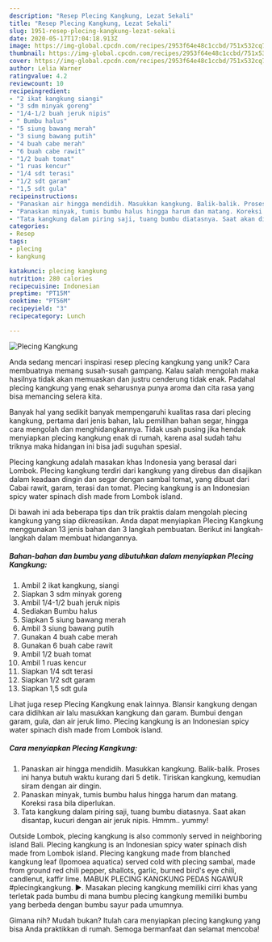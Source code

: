 ```yaml
---
description: "Resep Plecing Kangkung, Lezat Sekali"
title: "Resep Plecing Kangkung, Lezat Sekali"
slug: 1951-resep-plecing-kangkung-lezat-sekali
date: 2020-05-17T17:04:18.913Z
image: https://img-global.cpcdn.com/recipes/2953f64e48c1ccbd/751x532cq70/plecing-kangkung-foto-resep-utama.jpg
thumbnail: https://img-global.cpcdn.com/recipes/2953f64e48c1ccbd/751x532cq70/plecing-kangkung-foto-resep-utama.jpg
cover: https://img-global.cpcdn.com/recipes/2953f64e48c1ccbd/751x532cq70/plecing-kangkung-foto-resep-utama.jpg
author: Lelia Warner
ratingvalue: 4.2
reviewcount: 10
recipeingredient:
- "2 ikat kangkung siangi"
- "3 sdm minyak goreng"
- "1/4-1/2 buah jeruk nipis"
- " Bumbu halus"
- "5 siung bawang merah"
- "3 siung bawang putih"
- "4 buah cabe merah"
- "6 buah cabe rawit"
- "1/2 buah tomat"
- "1 ruas kencur"
- "1/4 sdt terasi"
- "1/2 sdt garam"
- "1,5 sdt gula"
recipeinstructions:
- "Panaskan air hingga mendidih. Masukkan kangkung. Balik-balik. Proses ini hanya butuh waktu kurang dari 5 detik. Tiriskan kangkung, kemudian siram dengan air dingin."
- "Panaskan minyak, tumis bumbu halus hingga harum dan matang. Koreksi rasa bila diperlukan."
- "Tata kangkung dalam piring saji, tuang bumbu diatasnya. Saat akan disantap, kucuri dengan air jeruk nipis. Hmmm.. yummy!"
categories:
- Resep
tags:
- plecing
- kangkung

katakunci: plecing kangkung 
nutrition: 280 calories
recipecuisine: Indonesian
preptime: "PT15M"
cooktime: "PT56M"
recipeyield: "3"
recipecategory: Lunch

---
```



![Plecing Kangkung](https://img-global.cpcdn.com/recipes/2953f64e48c1ccbd/751x532cq70/plecing-kangkung-foto-resep-utama.jpg)

Anda sedang mencari inspirasi resep plecing kangkung yang unik? Cara membuatnya memang susah-susah gampang. Kalau salah mengolah maka hasilnya tidak akan memuaskan dan justru cenderung tidak enak. Padahal plecing kangkung yang enak seharusnya punya aroma dan cita rasa yang bisa memancing selera kita.

Banyak hal yang sedikit banyak mempengaruhi kualitas rasa dari plecing kangkung, pertama dari jenis bahan, lalu pemilihan bahan segar, hingga cara mengolah dan menghidangkannya. Tidak usah pusing jika hendak menyiapkan plecing kangkung enak di rumah, karena asal sudah tahu triknya maka hidangan ini bisa jadi suguhan spesial.

Plecing kangkung adalah masakan khas Indonesia yang berasal dari Lombok. Plecing kangkung terdiri dari kangkung yang direbus dan disajikan dalam keadaan dingin dan segar dengan sambal tomat, yang dibuat dari Cabai rawit, garam, terasi dan tomat. Plecing kangkung is an Indonesian spicy water spinach dish made from Lombok island.


Di bawah ini ada beberapa tips dan trik praktis dalam mengolah plecing kangkung yang siap dikreasikan. Anda dapat menyiapkan Plecing Kangkung menggunakan 13 jenis bahan dan 3 langkah pembuatan. Berikut ini langkah-langkah dalam membuat hidangannya.

<!--inarticleads1-->

##### Bahan-bahan dan bumbu yang dibutuhkan dalam menyiapkan Plecing Kangkung:

1. Ambil 2 ikat kangkung, siangi
1. Siapkan 3 sdm minyak goreng
1. Ambil 1/4-1/2 buah jeruk nipis
1. Sediakan  Bumbu halus
1. Siapkan 5 siung bawang merah
1. Ambil 3 siung bawang putih
1. Gunakan 4 buah cabe merah
1. Gunakan 6 buah cabe rawit
1. Ambil 1/2 buah tomat
1. Ambil 1 ruas kencur
1. Siapkan 1/4 sdt terasi
1. Siapkan 1/2 sdt garam
1. Siapkan 1,5 sdt gula


Lihat juga resep Plecing Kangkung enak lainnya. Blansir kangkung dengan cara didihkan air lalu masukkan kangkung dan garam. Bumbui dengan garam, gula, dan air jeruk limo. Plecing kangkung is an Indonesian spicy water spinach dish made from Lombok island. 

<!--inarticleads2-->

##### Cara menyiapkan Plecing Kangkung:

1. Panaskan air hingga mendidih. Masukkan kangkung. Balik-balik. Proses ini hanya butuh waktu kurang dari 5 detik. Tiriskan kangkung, kemudian siram dengan air dingin.
1. Panaskan minyak, tumis bumbu halus hingga harum dan matang. Koreksi rasa bila diperlukan.
1. Tata kangkung dalam piring saji, tuang bumbu diatasnya. Saat akan disantap, kucuri dengan air jeruk nipis. Hmmm.. yummy!


Outside Lombok, plecing kangkung is also commonly served in neighboring island Bali. Plecing kangkung is an Indonesian spicy water spinach dish made from Lombok island. Plecing kangkung made from blanched kangkung leaf (Ipomoea aquatica) served cold with plecing sambal, made from ground red chili pepper, shallots, garlic, burned bird&#39;s eye chili, candlenut, kaffir lime. MABUK PLECING KANGKUNG PEDAS NGAWUR #plecingkangkung. ►. Masakan plecing kangkung memiliki cirri khas yang terletak pada bumbu di mana bumbu plecing kangkung memiliki bumbu yang berbeda dengan bumbu sayur pada umumnya. 

Gimana nih? Mudah bukan? Itulah cara menyiapkan plecing kangkung yang bisa Anda praktikkan di rumah. Semoga bermanfaat dan selamat mencoba!
